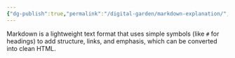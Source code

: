 ```yaml
---
{"dg-publish":true,"permalink":"/digital-garden/markdown-explanation/","tags":["digital-garden"],"created":"2025-08-23T12:03:40.452+01:00","updated":"2025-08-23T12:07:15.131+01:00"}
---
```


Markdown is a lightweight text format that uses simple symbols (like `#` for headings) to add structure, links, and emphasis, which can be converted into clean HTML.